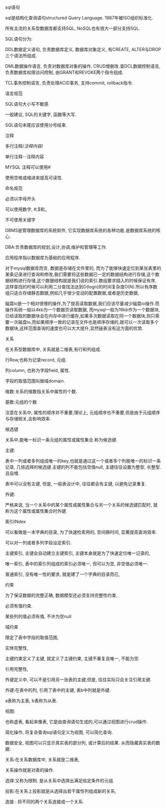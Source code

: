 sql语句

sql是结构化查询语句structured Query Language. 1987年被ISO组织标准化.

所有主流的关系型数据库都支持SQL, NoSQL也有很大一部分支持SQL.

SQL语句分为:

DDL数据定义语句, 负责数据库定义, 数据库对象定义, 有CREATE, ALTER与DROP三个语法所组成.

DML数据操作语言, 负责对数据库对象的操作, CRUD增删改.查DCL数据控制语言,负责数据库权限访问控制, 由GRANT和REVOKE两个指令组成.

TCL事务控制语言, 负责处理ACID事务, 支持commit, rollback指令.



语言规范

SQL语句大小写不敏感

一般建议, SQL的关键字, 函数等大写.

SQL语句末尾应该使用分号结束.

注释

多行注释/*注释内容*/

单行注释--注释内容

MYSQL 注释可以使用#

使用空格或缩进来提高可读性.

命名规范

必须以字母开头

可以使用数字, #,$和_

不可使用关键字



DBMS是管理数据库的系统软件, 它实现数据库系统的各种功能.是数据库系统的核心.

DBA:负责数据库的规划,设计,协调,维护和管理等工作.

应用程序指以数据库为基础的应用程序.

对于mysql数据库而言, 数据是存储在文件里的, 而为了能够快速定位到某张表里的某条记录进行查询和修改,我们需要将这些数据已一定的数据结构进行存储,这个数据结构进行存储,这个数据结构就是我们说的索引.数组要求插入的时候保证有序, 这样查找的时候可以利用二分查找法达到O(logn)的时间复杂度O(N).所以有序数组只适合存储静态数据,例如几乎很少变动的配置数据,或者是历史数据,

磁盘io是一个相对很慢的操作,为了提高读取数据,我们应该尽量减少磁盘io操作.而操作系统一般以4kb为一个数据页读取数据, 而mysql一般为16kb作为一个数据块,已经读取的数据块会在内存中进行缓存,如果多次数据读取在同一个数据块,则只需要一次磁盘io,而如果顺序一致的记录在文件也是顺序存储的,就可以一次读取多个数据块,这样范围查询的速度也可以大大提升,显然链表没有这方面的优势.

关系

在关系型数据库中, 关系就是二维表,有行和列组成.

行Row,也称为记录record, 元组.

列column, 也称为字段field, 属性.

字段的取值范围叫做域domain.

维数:关系的维数指关系中属性的个数.

基数:元组的个数

注意在关系中, 属性的顺序并不重要,理论上,  元组顺序也不重要,但是由于元组顺序与存储相关,会影响效率.

候选键

关系中,能唯一标识一条元组的属性或属性集合.称为候选键.

主键:

表中一列或者多列组成唯一的key,也就是通过这一个或者多个列能唯一的标识一条记录, 几倍选择的候选键.主键的列不能包括空值null, 主键往往设置为整型, 长整型.且自增.

表中可以没有主键, 但是, 一般表设计中, 往往都会有主键, 以避免记录重复.

外键:

严格来说, 当一个关系中的某个属性或属性集合与另一个关系的候选键匹配时, 就称为这个属性或属性集合时外键.

索引INdex

可以看做是一本字典的目录, 为了快速检索用的, 空间换时间, 显著提高查询效率.

可以对一列或者多列字段设定索引.

主键索引, 主键会自动建立主键索引, 主键本身就是为了快速定位唯一记录的,

唯一索引, 表中的索引列组成的索引必须唯一, 但可以为空, 非空值必须唯一. 

普通索引, 没有唯一性的要求, 就是建了一个字典的目录而已,

约束

为了保证数据的完整正确, 数据模型还必须支持完整性约束, 

必须有值约束.

某些列的值必须有值, 不许为空null

域约束

限定了表中字段的取值范围,

实体完整性, 

主键约束定义了主键, 就定义了主键约束, 主键不重复且唯一, 不能为空. 

引用完整性, 

外键定义中, 可以不是引用另一张表的主键,但是, 往往实际只会关注引用主键.

外键:在表中的列, 引用了表中的主键, 表b中列就是外键.

a表称为主表, b表称为从表.

视图:

也称虚表, 看起来像表, 它是由查询语句生成的,可以通过视图进行crud操作.

简化操作, 将复杂查询sql语句定义为视图, 可以简化查询.

数据安全, 视图可以只显示真实表的部分列, 或计算后的结果. 从而隐藏真实表的数据.

关系:在关系数据库中, 关系就是二维表, 

关系操作就是对表的操作.

选择:又称为限制. 是从关系中选择出满足给定条件的元组.

投影:在关系上投影就是从选择出若干属性列组成新的关系,

连接 : 将不同的两个关系连接成一个关系.

